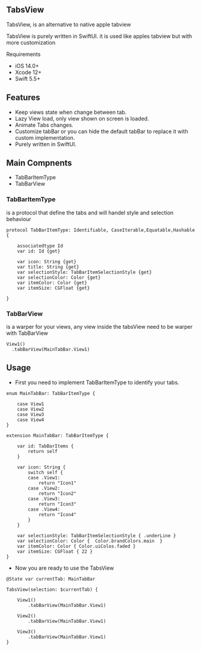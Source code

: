 
## TabsView
 
TabsView, is an alternative to native apple tabview

TabsView is purely written in SwiftUI. it is used like apples tabview but with more customization

Requirements
* iOS 14.0+
* Xcode 12+
* Swift 5.5+

## Features

* Keep views state when change between tab.
* Lazy View load, only view shown on screen is loaded.
* Animate Tabs changes.
* Customize tabBar or you can hide the default tabBar to replace it with custom implementation.
* Purely written in SwiftUI.

## Main Compnents  
- TabBarItemType
- TabBarView 

### TabBarItemType 
is a protocol that define the tabs and will handel style and selection behaviour 

```
protocol TabBarItemType: Identifiable, CaseIterable,Equatable,Hashable {
    
    associatedtype Id
    var id: Id {get}
    
    var icon: String {get}
    var title: String {get}
    var selectionStyle: TabBarItemSelectionStyle {get}
    var selectionColor: Color {get}
    var itemColor: Color {get}
    var itemSize: CGFloat {get}
    
}
```

### TabBarView 
is a warper for your views, any view inside the tabsView need to be warper with TabBarView
 ```
View1()
   .tabBarView(MainTabBar.View1)
```
 

## Usage

- First you need to implement TabBarItemType to identify your tabs. 


```
enum MainTabBar: TabBarItemType {

    case View1
    case View2
    case View3
    case View4
}
```


```
extension MainTabBar: TabBarItemType {
    
    var id: TabBarItems {
        return self
    }
    
    var icon: String {
        switch self {
        case .View1:
            return "Icon1"
        case .View2:
            return "Icon2"
        case .View3:
            return "Icon3"
        case .View4:
            return "Icon4"
        }
    }
    
    var selectionStyle: TabBarItemSelectionStyle { .underLine }
    var selectionColor: Color {  Color.brandColors.main  }
    var itemColor: Color { Color.uiColos.faded }
    var itemSize: CGFloat { 22 } 
}
 ```
 
- Now you are ready to use the  TabsView 
```
@State var currentTab: MainTabBar
 
TabsView(selection: $currentTab) {
    
    View1()
        .tabBarView(MainTabBar.View1)
    
    View2()
        .tabBarView(MainTabBar.View1)
     
    View3()
        .tabBarView(MainTabBar.View1)
}
```



